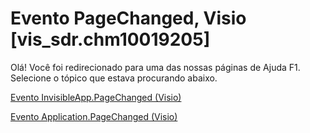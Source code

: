 
# Evento PageChanged, Visio [vis_sdr.chm10019205]

Olá! Você foi redirecionado para uma das nossas páginas de Ajuda F1. Selecione o tópico que estava procurando abaixo.

[Evento InvisibleApp.PageChanged (Visio)](http://msdn.microsoft.com/library/e7cb83ea-ddca-1b4c-7f82-38d7385f9ed1%28Office.15%29.aspx)

[Evento Application.PageChanged (Visio)](http://msdn.microsoft.com/library/bcb49753-6980-307f-362d-92cebe7bdf53%28Office.15%29.aspx)

